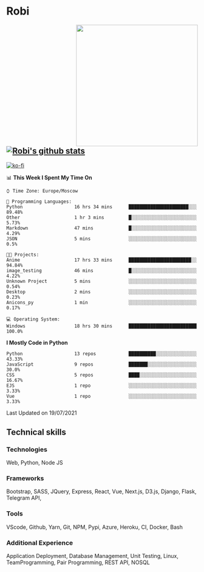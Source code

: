 # Robi

<img align='right' src='https://thumbs.gfycat.com/BleakGorgeousAmoeba-size_restricted.gif' width='320'>

[![Robi's github stats](https://github-readme-stats-lime-theta.vercel.app/api?username=robimez&count_private=true&show_icons=true&theme=dark)](https://github.com/RobiMez/github-readme-stats)
---
[![ko-fi](https://ko-fi.com/img/githubbutton_sm.svg)](https://ko-fi.com/K3K74LSLU)

<!--START_SECTION:waka-->
📊 **This Week I Spent My Time On** 

```text
⌚︎ Time Zone: Europe/Moscow

💬 Programming Languages: 
Python                   16 hrs 34 mins      ██████████████████████░░░   89.48% 
Other                    1 hr 3 mins         █░░░░░░░░░░░░░░░░░░░░░░░░   5.73% 
Markdown                 47 mins             █░░░░░░░░░░░░░░░░░░░░░░░░   4.29% 
JSON                     5 mins              ░░░░░░░░░░░░░░░░░░░░░░░░░   0.5%

🐱‍💻 Projects: 
Anime                    17 hrs 33 mins      ███████████████████████░░   94.84% 
image_testing            46 mins             █░░░░░░░░░░░░░░░░░░░░░░░░   4.22% 
Unknown Project          5 mins              ░░░░░░░░░░░░░░░░░░░░░░░░░   0.54% 
Desktop                  2 mins              ░░░░░░░░░░░░░░░░░░░░░░░░░   0.23% 
Anicons_py               1 min               ░░░░░░░░░░░░░░░░░░░░░░░░░   0.17%

💻 Operating System: 
Windows                  18 hrs 30 mins      █████████████████████████   100.0%

```

**I Mostly Code in Python** 

```text
Python                   13 repos            ██████████░░░░░░░░░░░░░░░   43.33% 
JavaScript               9 repos             ███████░░░░░░░░░░░░░░░░░░   30.0% 
CSS                      5 repos             ████░░░░░░░░░░░░░░░░░░░░░   16.67% 
EJS                      1 repo              ░░░░░░░░░░░░░░░░░░░░░░░░░   3.33% 
Vue                      1 repo              ░░░░░░░░░░░░░░░░░░░░░░░░░   3.33%

```



 Last Updated on 19/07/2021
<!--END_SECTION:waka-->

## Technical skills

### Technologies 

Web, Python, Node JS

### Frameworks

Bootstrap, SASS, JQuery, Express, React, Vue, Next.js,
D3.js, Django, Flask, Telegram API,

### Tools

VScode, Github, Yarn, Git, NPM, Pypi, Azure, Heroku, CI, Docker, Bash

### Additional Experience

Application Deployment, Database Management, Unit Testing, Linux, TeamProgramming, Pair Programming, REST API, NOSQL
